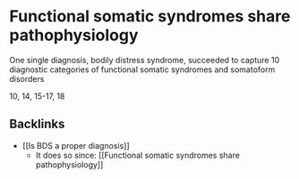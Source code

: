 # Functional somatic syndromes share pathophysiology
One single diagnosis, bodily distress syndrome, succeeded to capture 10 diagnostic categories of functional somatic syndromes and somatoform disorders

10, 14, 15-17, 18

## Backlinks
* [[Is BDS a proper diagnosis]]
	* It does so since:
[[Functional somatic syndromes share pathophysiology]]

<!-- #service -->

<!-- {BearID:003D5FCB-C7F5-43D4-ADA9-46A5F61643EE-15756-0000130BB49D175D} -->

